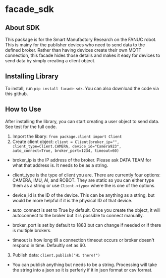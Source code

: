 # facade_sdk

## About SDK
This package is for the Smart Manufactory Research on the FANUC robot. This is mainy for the publisher devices who need to send data to the defined broker. Rather than having devices create their own MQTT connection, this facade hides those details and makes it easy for devices to send data by simply creating a client object. 

## Installing Library
To install, run `pip install facade-sdk`. You can also download the code via this github.

## How to Use
After installing the library, you can start creating a user object to send data. See test for the full code.

1. Import the libary: `from package.client import Client`
2. Create client object: `client = Client(broker_ip="", client_type=Client.CAMERA, device_id="Camera923", auto_connect=True, broker_port=1234, timeout=60)`

- broker_ip is the IP address of the broker. Please ask DATA TEAM for what that address is. It needs to be as a string.

- client_type is the type of client you are. There are currently four options: CAMERA, IMU, AI, and ROBOT. They are static so you can either type them as a string or use `Client.<type>` where the <type> is one of the options.

- device_id is the ID of the device. This can be anything as a string, but would be more helpful if it is the physical ID of that device.

- auto_connect is set to True by default. Once you create the object, it will autoconnect to the broker but it is possible to connect manually.

- broker_port is set by default to 1883 but can change if needed or if there is multiple brokers.

- timeout is how long till a connection timeout occurs or broker doesn't respond in time. Defaultly set as 60.

3. Publish data: `client.publish("Hi there!")`

- You can publish anything but needs to be a string. Processing will take the string into a json so it is perferly if it in json format or csv format.